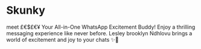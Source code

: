 # Skunky
meet £€$£€¥ Your All-in-One WhatsApp Excitement Buddy! Enjoy a thrilling messaging experience like never before. Lesley brooklyn Ndhlovu brings a world of excitement and joy to your chats ✨🤖
